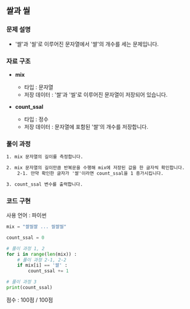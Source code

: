 ## 쌀과 씰

### 문제 설명

- '쌀'과 '씰'로 이루어진 문자열에서 '쌀'의 개수를 세는 문제입니다.<br>

### 자료 구조

- **mix**
    - 타입 : 문자열
    - 저장 데이터 : '쌀'과 '씰'로 이루어진 문자열이 저장되어 있습니다.

- **count_ssal**
    - 타입 : 정수
    - 저장 데이터 : 문자열에 포함된 '쌀'의 개수를 저장합니다.

### 풀이 과정

```txt
1. mix 문자열의 길이를 측정합니다.

2. mix 문자열의 길이만큼 반복문을 수행해 mix에 저장된 값을 한 글자씩 확인합니다.
    2-1. 만약 확인한 글자가 '쌀'이라면 count_ssal을 1 증가시킵니다.

3. count_ssal 변수를 출력합니다.
```

### 코드 구현
사용 언어 : 파이썬

```python
mix = "쌀씰쌀 ... 씰쌀씰"

count_ssal = 0

# 풀이 과정 1, 2
for i in range(len(mix)) :
    # 풀이 과정 2-1, 2-2
    if mix[i] == '쌀' :
        count_ssal += 1

# 풀이 과정 3
print(count_ssal)
```


점수 : 100점 / 100점